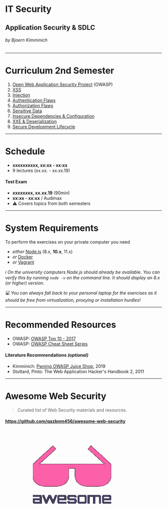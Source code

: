 <!-- $theme: gaia -->

<!-- $size: 16:9 -->

<!-- page_number: true -->

<!-- footer: Copyright (c) by Bjoern Kimminich | Licensed under CC-BY-SA 4.0 -->

# IT Security

## Application Security & SDLC

###### by Bjoern Kimminich

---

<!-- *footer: -->

# Curriculum 2nd Semester

1. [Open Web Application Security Project](02-01-owasp.md) (OWASP)
2. [XSS](02-02-xss.md)
3. [Injection](02-03-injection.md)
4. [Authentication Flaws](02-04-authentication_flaws.md)
5. [Authorization Flaws](02-05-authorization_flaws.md)
6. [Sensitive Data](02-06-sensitive_data.md)
7. [Insecure Dependencies & Configuration](02-07-insecure_dependencies_and_configuration.md)
8. [XXE & Deserialization](02-08-xxe_and_deserialization.md)
9. [Secure Development Lifecycle](02-09-sdlc.md)

---

# Schedule

* **xxxxxxxxxx, xx:xx - xx:xx**
* 9 lectures (xx.xx. - xx.xx.19)

#### Test Exam
* **xxxxxxxx, xx.xx.19** (90min)
* **xx:xx - xx:xx** / Audimax
* :warning: Covers topics from both semesters

---

<!-- *footer: -->

# System Requirements

To perform the exercises on your private computer you need

* _either_ [Node.js](https://nodejs.org) (8.x, **10.x**, 11.x)
* _or_ [Docker](https://www.docker.com/)
* _or_ [Vagrant](https://www.vagrantup.com/)

_:information_source: On the university computers Node.js should already be available. You can verify this by running `node -v` on the command line. It should display an 8.x (or higher) version._

_:computer: You can always fall back to your personal laptop for the exercises as it should be free from virtualization, proxying or installation hurdles!_

---

# Recommended Resources

* OWASP: [OWASP Top 10 - 2017](https://www.owasp.org/images/7/72/OWASP_Top_10-2017_%28en%29.pdf.pdf)
* OWASP: [OWASP Cheat Sheet Series](https://github.com/righettod/owasp-cs-book/releases/download/CI_BUILD_RELEASE/owasp-cs-book.pdf)

#### Literature Recommendations _(optional)_

* Kimminich: [Pwning OWASP Juice Shop](https://leanpub.com/juice-shop), 2019
* Stuttard, Pinto: The Web Application Hacker's Handbook 2, 2011

---

# Awesome Web Security

> Curated list of Web Security materials and resources.

#### https://github.com/qazbnm456/awesome-web-security

[![Awesome List Logo](images/01-08-penetration_testing/logo.png)](https://github.com/sindresorhus/awesome)
